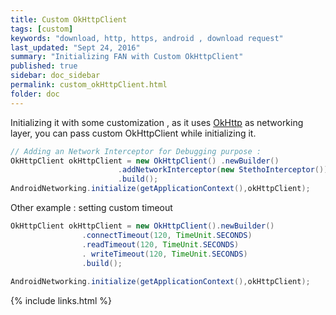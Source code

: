 ```yaml
---
title: Custom OkHttpClient
tags: [custom]
keywords: "download, http, https, android , download request"
last_updated: "Sept 24, 2016"
summary: "Initializing FAN with Custom OkHttpClient"
published: true
sidebar: doc_sidebar
permalink: custom_okHttpClient.html
folder: doc
---
```



Initializing it with some customization , as it uses [OkHttp](http://square.github.io/okhttp/) as networking layer, you can pass custom OkHttpClient while initializing it.

```java
// Adding an Network Interceptor for Debugging purpose :
OkHttpClient okHttpClient = new OkHttpClient() .newBuilder()
                        .addNetworkInterceptor(new StethoInterceptor())
                        .build();
AndroidNetworking.initialize(getApplicationContext(),okHttpClient);                        
```


Other example : setting custom timeout

```java
OkHttpClient okHttpClient = new OkHttpClient().newBuilder()
                .connectTimeout(120, TimeUnit.SECONDS)
                .readTimeout(120, TimeUnit.SECONDS)
                . writeTimeout(120, TimeUnit.SECONDS)
                .build();
                
AndroidNetworking.initialize(getApplicationContext(),okHttpClient);  
```

{% include links.html %}
